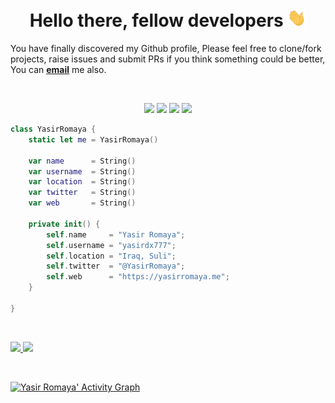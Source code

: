<div align="center">
<h1> Hello there, fellow developers <img src="https://raw.githubusercontent.com/yasirdx777/yasirdx777/main/Hi.gif" width="30px"></h1>
</div>

You have finally discovered my Github profile, Please feel free to clone/fork projects, raise issues and submit PRs if you think something could be better, You can <a href="mailto:yasir.romaya@gmail.com"><b>email</b></a> me also.

<br>

<p>
<div align="center">
  <img src="https://img.shields.io/badge/-SWIFT-c58545?style=for-the-badge&logo=swift&logoColor=c58545&labelColor=282828">
  <img src="https://img.shields.io/badge/-DART-d1a01f?style=for-the-badge&logo=dart&logoColor=d1a01f&labelColor=282828">
  <img src="https://img.shields.io/badge/-Kotlin-98b982?style=for-the-badge&logo=kotlin&logoColor=98b982&labelColor=282828">
  <img src="https://img.shields.io/badge/-Java-98b982?style=for-the-badge&logo=java&logoColor=98b982&labelColor=282828">
</div>
</p>

```swift
class YasirRomaya {
    static let me = YasirRomaya()
    
    var name      = String()
    var username  = String()
    var location  = String()
    var twitter   = String()
    var web       = String()
    
    private init() {
        self.name     = "Yasir Romaya";
        self.username = "yasirdx777";
        self.location = "Iraq, Suli";
        self.twitter  = "@YasirRomaya";
        self.web      = "https://yasirromaya.me";
    }
    
}
```

<br/>
<p align="left">
  <a href="https://yasirromaya.me/">
  <img width="49.5%" src="https://github-readme-stats.vercel.app/api?username=yasirdx777&show_icons=true&theme=gruvbox&hide_border=true" />
    <img width="49.5%" src="https://github-readme-streak-stats.herokuapp.com/?user=yasirdx777&theme=gruvbox&hide_border=true" />
  </a>
</p>
<br>

<!-- 
[![Yasir Romaya' Activity Graph](https://activity-graph.herokuapp.com/graph?username=yasirdx777&custom_title=Yasir%20Romaya's%20Contribution%20Graph&theme=gruvbox&bg_color=282828&hide_border=true&line=d1a01f&point=c58545)](https://yasirromaya.me) -->

[![Yasir Romaya' Activity Graph](https://github-readme-activity-graph.cyclic.app/graph?username=yasirdx777&theme=gruvbox&bg_color=282828&hide_border=true&line=d1a01f&point=c58545)](https://yasirromaya.me)

